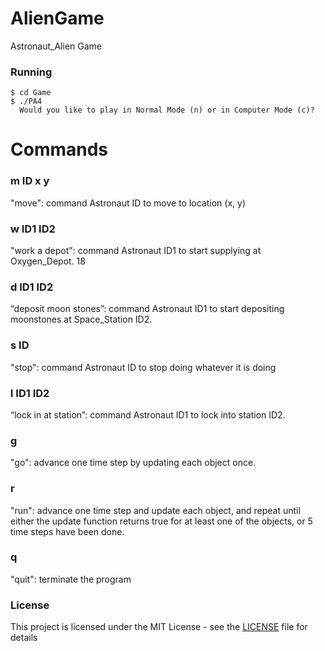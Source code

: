 # AlienGame
Astronaut_Alien Game 

### Running
```
$ cd Game
$ ./PA4
  Would you like to play in Normal Mode (n) or in Computer Mode (c)?
```
# Commands
### m ID x y
"move": command Astronaut ID to move to location (x, y)
### w ID1 ID2
 "work a depot": command Astronaut ID1 to start supplying at Oxygen_Depot.
18
### d ID1 ID2
 “deposit moon stones”: command Astronaut ID1 to start depositing moonstones
at Space_Station ID2.
### s ID
 "stop": command Astronaut ID to stop doing whatever it is doing
### l ID1 ID2
 “lock in at station”: command Astronaut ID1 to lock into station ID2.
### g
 "go": advance one time step by updating each object once.
### r
 "run": advance one time step and update each object, and repeat until either the
update function returns true for at least one of the objects, or 5 time steps have
been done.
### q
 "quit": terminate the program
 
### License
This project is licensed under the MIT License - see the [LICENSE](LICENSE) file for details

